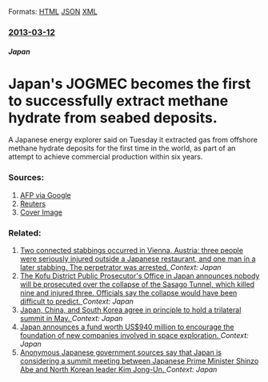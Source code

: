 
Formats: [HTML](/news/2013/03/12/japan-s-jogmec-becomes-the-first-to-successfully-extract-methane-hydrate-from-seabed-deposits.html)  [JSON](/news/2013/03/12/japan-s-jogmec-becomes-the-first-to-successfully-extract-methane-hydrate-from-seabed-deposits.json)  [XML](/news/2013/03/12/japan-s-jogmec-becomes-the-first-to-successfully-extract-methane-hydrate-from-seabed-deposits.xml)  

### [2013-03-12](/news/2013/03/12/index.md)

##### Japan
# Japan's JOGMEC becomes the first to successfully extract methane hydrate from seabed deposits. 

A Japanese energy explorer said on Tuesday it extracted gas from offshore methane hydrate deposits for the first time in the world, as part of an attempt to achieve commercial production within six years.


### Sources:

1. [AFP via Google](http://www.google.com/hostednews/afp/article/ALeqM5g6akGbdJ0s6ug4MI6Mp4r8Ae0tbg)
2. [Reuters](https://www.reuters.com/article/2013/03/12/us-methane-hydrates-japan-idUSBRE92B07620130312)
2. [Cover Image](https://s1.reutersmedia.net/resources/r/?m=02&d=20130312&t=2&i=711873574&w=&fh=545px&fw=&ll=&pl=&sq=&r=CBRE92B0M3T00)

### Related:

1. [Two connected stabbings occurred in Vienna, Austria: three people were seriously injured outside a Japanese restaurant, and one man in a later stabbing. The perpetrator was arrested. ](/news/2018/03/7/two-connected-stabbings-occurred-in-vienna-austria-three-people-were-seriously-injured-outside-a-japanese-restaurant-and-one-man-in-a-lat.md) _Context: Japan_
2. [The Kofu District Public Prosecutor's Office in Japan announces nobody will be prosecuted over the collapse of the Sasago Tunnel, which killed nine and injured three. Officials say the collapse would have been difficult to predict. ](/news/2018/03/24/the-kofu-district-public-prosecutoras-office-in-japan-announces-nobody-will-be-prosecuted-over-the-collapse-of-the-sasago-tunnel-which-ki.md) _Context: Japan_
3. [Japan, China, and South Korea agree in principle to hold a trilateral summit in May. ](/news/2018/03/20/japan-china-and-south-korea-agree-in-principle-to-hold-a-trilateral-summit-in-may.md) _Context: Japan_
4. [Japan announces a fund worth US$940 million to encourage the foundation of new companies involved in space exploration. ](/news/2018/03/20/japan-announces-a-fund-worth-us-940-million-to-encourage-the-foundation-of-new-companies-involved-in-space-exploration.md) _Context: Japan_
5. [Anonymous Japanese government sources say that Japan is considering a summit meeting between Japanese Prime Minister Shinzo Abe and North Korean leader Kim Jong-Un. ](/news/2018/03/13/anonymous-japanese-government-sources-say-that-japan-is-considering-a-summit-meeting-between-japanese-prime-minister-shinza-abe-and-north-k.md) _Context: Japan_
